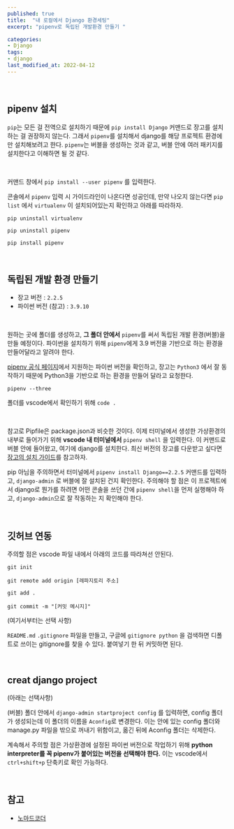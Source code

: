 ```yaml
---
published: true
title:  "내 로컬에서 Django 환경세팅"
excerpt: "pipenv로 독립된 개발환경 만들기 "

categories:
- Django
tags:
- django
last_modified_at: 2022-04-12
---
```


<br>

## pipenv 설치

`pip`는 모든 걸 전역으로 설치하기 때문에 `pip install Django` 커맨드로 장고를 설치하는 걸 권장하지 않는다. 그래서 `pipenv`를 설치해서 django를 해당 프로젝트 환경에만 설치해보려고 한다. `pipenv`는 버블을 생성하는 것과 같고, 버블 안에 여러 패키지를 설치한다고 이해하면 될 것 같다. 

<br>

커맨드 창에서 `pip install --user pipenv` 를 입력한다.

콘솔에서 `pipenv` 입력 시 가이드라인이 나온다면 성공인데, 만약 나오지 않는다면 `pip list` 에서 `virtualenv` 이 설치되어있는지 확인하고 아래를 따라하자. 

`pip uninstall virtualenv`

`pip uninstall pipenv`

`pip install pipenv`

<br>

## 독립된 개발 환경 만들기
- 장고 버전 : `2.2.5`
- 파이썬 버전 (참고) : `3.9.10`
  
<br>

원하는 곳에 폴더를 생성하고, **그 폴더 안에서** `pipenv`를 써서 독립된 개발 환경(버블)을 만들 예정이다. 파이썬을 설치하기 위해 `pipenv`에게 3.9 버전을 기반으로 하는 환경을 만들어달라고 알려야 한다.

[pipenv 공식 페이지](https://pipenv.pypa.io/en/latest/)에서 지원하는 파이썬 버전을 확인하고, 장고는 `Python3` 에서 잘 동작하기 때문에 Python3을 기반으로 하는 환경을 만들어 달라고 요청한다. 

`pipenv --three`

폴더를 vscode에서 확인하기 위해 `code .`  

<br>

참고로 Pipfile은 package.json과 비슷한 것이다. 이제 터미널에서 생성한 가상환경의 내부로 들어가기 위해 **vscode 내 터미널에서** `pipenv shell` 을 입력한다. 이 커맨드로 버블 안에 들어왔고, 여기에 django를 설치한다. 최신 버전의 장고를 다운받고 싶다면 [장고의 설치 가이드](https://www.djangoproject.com/download/)를 참고하자.

pip 아님을 주의하면서 터미널에서 `pipenv install Django==2.2.5` 커맨드를 입력하고, `django-admin` 로 버블에 잘 설치된 건지 확인한다. 주의해야 할 점은 이 프로젝트에서 django로 뭔가를 하려면 어떤 콘솔을 쓰던 간에 `pipenv shell`을 먼저 실행해야 하고, `django-admin`으로 잘 작동하는 지 확인해야 한다.

<br>

## 깃허브 연동

주의할 점은 vscode 파일 내에서 아래의 코드를 따라쳐선 안된다.

`git init`

`git remote add origin [레파지토리 주소]`

`git add .`

`git commit -m "[커밋 메시지]"`

(여기서부터는 선택 사항)

`README.md` `.gitignore` 파일을 만들고, 구글에 `gitignore python` 을 검색하면 디폴트로 쓰이는 gitignore를 찾을 수 있다. 붙여넣기 한 뒤 커밋하면 된다.

<br>

## creat django project

(아래는 선택사항)

(버블) 폴더 안에서 `django-admin startproject config` 를 입력하면, config 폴더가 생성되는데 이 폴더의 이름을 `Aconfig`로 변경한다. 이는 안에 있는 config 폴더와 manage.py 파일을 밖으로 꺼내기 위함이고, 옮긴 뒤에 Aconfig 폴더는 삭제한다.

계속해서 주의할 점은 가상환경에 설정된 파이썬 버전으로 작업하기 위해 **python interpreter를 꼭 pipenv가 붙어있는 버전을 선택해야 한다.** 이는 vscode에서 `ctrl+shift+p` 단축키로 확인 가능하다.

<br>

## 참고 
- [노마드코더](https://nomadcoders.co/airbnb-clone)
